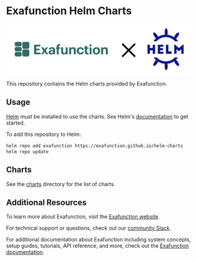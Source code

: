 # Exafunction Helm Charts

<img src="images/banner.png" alt="Banner" width="1280"/>

This repository contains the Helm charts provided by Exafunction.

## Usage

[Helm](https://helm.sh) must be installed to use the charts.
See Helm's [documentation](https://helm.sh/docs/) to get started.

To add this repository to Helm:

```console
helm repo add exafunction https://exafunction.github.io/helm-charts
helm repo update
```

## Charts

See the [charts](https://github.com/Exafunction/helm-charts/tree/main/charts) directory for the list of charts.

## Additional Resources

To learn more about Exafunction, visit the [Exafunction website](https://exafunction.com/).

For technical support or questions, check out our [community Slack](https://join.slack.com/t/exa-community/shared_invite/zt-1fx9dgcz5-aUg_UWW7zJYc_tYfw1TyNw).

For additional documentation about Exafunction including system concepts, setup guides, tutorials, API reference, and more, check out the [Exafunction documentation](https://docs.exafunction.com/).
